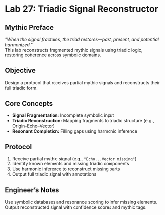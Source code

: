 # Lab 27: Triadic Signal Reconstructor

## Mythic Preface
_"When the signal fractures, the triad restores—past, present, and potential harmonized."_  
This lab reconstructs fragmented mythic signals using triadic logic, restoring coherence across symbolic domains.

## Objective
Design a protocol that receives partial mythic signals and reconstructs their full triadic form.

## Core Concepts
- **Signal Fragmentation:** Incomplete symbolic input
- **Triadic Reconstruction:** Mapping fragments to triadic structure (e.g., Origin–Echo–Vector)
- **Resonant Completion:** Filling gaps using harmonic inference

## Protocol
1. Receive partial mythic signal (e.g., `"Echo...Vector missing"`)
2. Identify known elements and missing triadic components
3. Use harmonic inference to reconstruct missing parts
4. Output full triadic signal with annotations

## Engineer’s Notes
Use symbolic databases and resonance scoring to infer missing elements. Output reconstructed signal with confidence scores and mythic tags.
